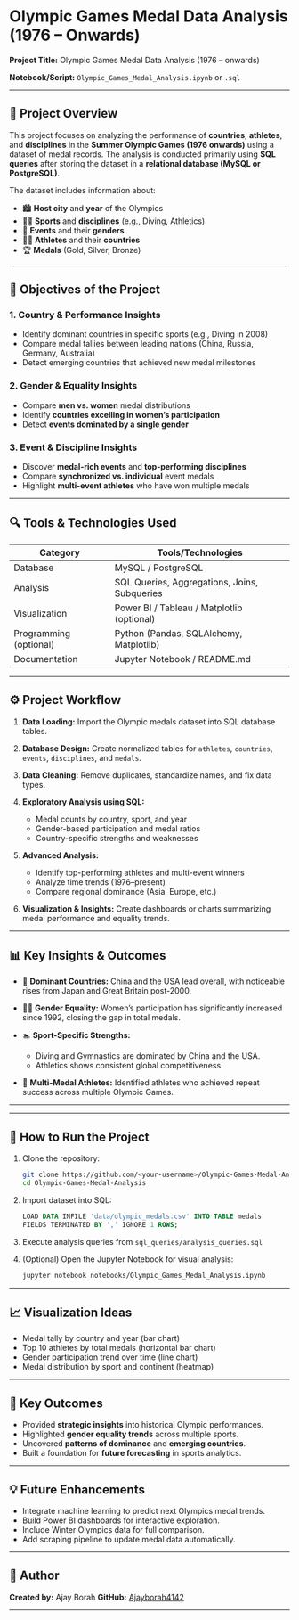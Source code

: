 # Olympic Games Medal Data Analysis (1976 – Onwards)

**Project Title:** Olympic Games Medal Data Analysis (1976 – onwards)

**Notebook/Script:** `Olympic_Games_Medal_Analysis.ipynb` or `.sql`

---

## 🏅 Project Overview

This project focuses on analyzing the performance of **countries**, **athletes**, and **disciplines** in the **Summer Olympic Games (1976 onwards)** using a dataset of medal records. The analysis is conducted primarily using **SQL queries** after storing the dataset in a **relational database (MySQL or PostgreSQL)**.

The dataset includes information about:

* 🏙️ **Host city** and **year** of the Olympics
* 🏃‍♂️ **Sports** and **disciplines** (e.g., Diving, Athletics)
* 🥇 **Events** and their **genders**
* 👨‍🦱 **Athletes** and their **countries**
* 🏆 **Medals** (Gold, Silver, Bronze)

---

## 🎯 Objectives of the Project

### 1. Country & Performance Insights

* Identify dominant countries in specific sports (e.g., Diving in 2008)
* Compare medal tallies between leading nations (China, Russia, Germany, Australia)
* Detect emerging countries that achieved new medal milestones

### 2. Gender & Equality Insights

* Compare **men vs. women** medal distributions
* Identify **countries excelling in women’s participation**
* Detect **events dominated by a single gender**

### 3. Event & Discipline Insights

* Discover **medal-rich events** and **top-performing disciplines**
* Compare **synchronized vs. individual** event medals
* Highlight **multi-event athletes** who have won multiple medals

---

## 🔍 Tools & Technologies Used

| Category               | Tools/Technologies                           |
| ---------------------- | -------------------------------------------- |
| Database               | MySQL / PostgreSQL                           |
| Analysis               | SQL Queries, Aggregations, Joins, Subqueries |
| Visualization          | Power BI / Tableau / Matplotlib (optional)   |
| Programming (optional) | Python (Pandas, SQLAlchemy, Matplotlib)      |
| Documentation          | Jupyter Notebook / README.md                 |

---

## ⚙️ Project Workflow

1. **Data Loading:** Import the Olympic medals dataset into SQL database tables.
2. **Database Design:** Create normalized tables for `athletes`, `countries`, `events`, `disciplines`, and `medals`.
3. **Data Cleaning:** Remove duplicates, standardize names, and fix data types.
4. **Exploratory Analysis using SQL:**

   * Medal counts by country, sport, and year
   * Gender-based participation and medal ratios
   * Country-specific strengths and weaknesses
5. **Advanced Analysis:**

   * Identify top-performing athletes and multi-event winners
   * Analyze time trends (1976–present)
   * Compare regional dominance (Asia, Europe, etc.)
6. **Visualization & Insights:** Create dashboards or charts summarizing medal performance and equality trends.

---

## 📊 Key Insights & Outcomes

* 🥇 **Dominant Countries:** China and the USA lead overall, with noticeable rises from Japan and Great Britain post-2000.
* 👩‍🦱 **Gender Equality:** Women’s participation has significantly increased since 1992, closing the gap in total medals.
* 🏊 **Sport-Specific Strengths:**

  * Diving and Gymnastics are dominated by China and the USA.
  * Athletics shows consistent global competitiveness.
* 🏅 **Multi-Medal Athletes:** Identified athletes who achieved repeat success across multiple Olympic Games.

---

---

## 🚀 How to Run the Project

1. Clone the repository:

   ```bash
   git clone https://github.com/<your-username>/Olympic-Games-Medal-Analysis.git
   cd Olympic-Games-Medal-Analysis
   ```

2. Import dataset into SQL:

   ```sql
   LOAD DATA INFILE 'data/olympic_medals.csv' INTO TABLE medals
   FIELDS TERMINATED BY ',' IGNORE 1 ROWS;
   ```

3. Execute analysis queries from `sql_queries/analysis_queries.sql`

4. (Optional) Open the Jupyter Notebook for visual analysis:

   ```bash
   jupyter notebook notebooks/Olympic_Games_Medal_Analysis.ipynb
   ```

---

## 📈 Visualization Ideas

* Medal tally by country and year (bar chart)
* Top 10 athletes by total medals (horizontal bar chart)
* Gender participation trend over time (line chart)
* Medal distribution by sport and continent (heatmap)

---

## 🧭 Key Outcomes

* Provided **strategic insights** into historical Olympic performances.
* Highlighted **gender equality trends** across multiple sports.
* Uncovered **patterns of dominance** and **emerging countries**.
* Built a foundation for **future forecasting** in sports analytics.

---

## 💡 Future Enhancements

* Integrate machine learning to predict next Olympics medal trends.
* Build Power BI dashboards for interactive exploration.
* Include Winter Olympics data for full comparison.
* Add scraping pipeline to update medal data automatically.

---

## 👤 Author

**Created by:** Ajay Borah
**GitHub:** [Ajayborah4142](https://github.com/Ajayborah4142)

---


